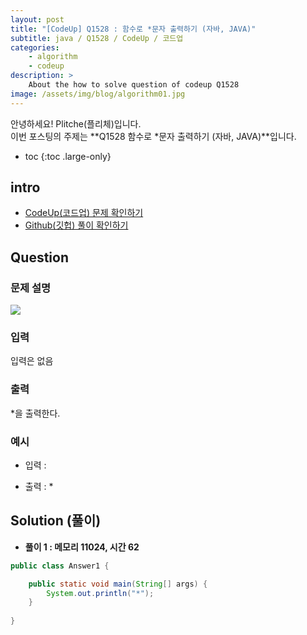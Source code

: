 ```yaml
---
layout: post
title: "[CodeUp] Q1528 : 함수로 *문자 출력하기 (자바, JAVA)"
subtitle: java / Q1528 / CodeUp / 코드업
categories:
    - algorithm
    - codeup
description: >
    About the how to solve question of codeup Q1528
image: /assets/img/blog/algorithm01.jpg
---
```


안녕하세요! Plitche(플리체)입니다.  
이번 포스팅의 주제는 **Q1528 함수로 *문자 출력하기 (자바, JAVA)**입니다.

* toc
{:toc .large-only}

## intro
* [CodeUp(코드업) 문제 확인하기](https://codeup.kr/problem.php?id=1528)  
* [Github(깃헙) 풀이 확인하기](https://github.com/plitche/CodeUp_Solution/tree/master/Q1501~Q1600/Q1528)  

## Question
### 문제 설명
![](/assets/post/codeup/Q1501~Q1599/20211119_04/01.JPG)  

### 입력
입력은 없음  

### 출력
*을 출력한다.  

### 예시
* 입력 :  
  
* 출력 : *  

## Solution (풀이)
* **풀이 1 : 메모리 11024, 시간 62**  

```java
public class Answer1 {

    public static void main(String[] args) {
        System.out.println("*");
    }
    
}
```  